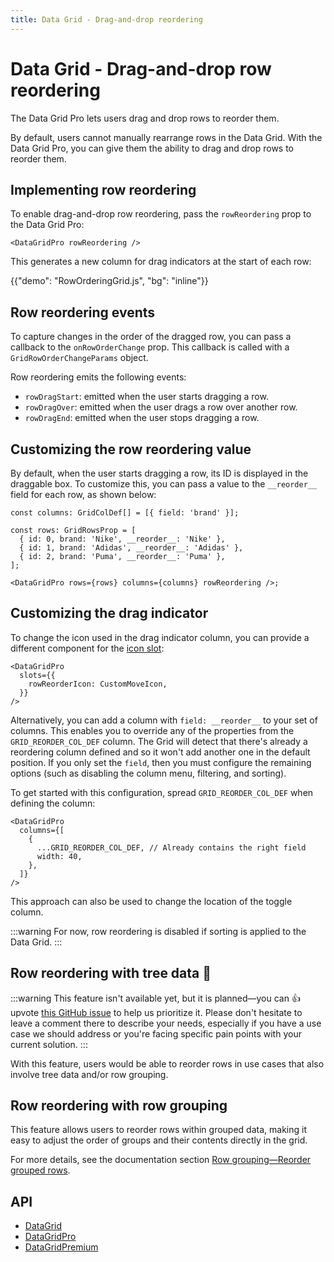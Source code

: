 ```yaml
---
title: Data Grid - Drag-and-drop reordering
---
```


# Data Grid - Drag-and-drop row reordering [<span class="plan-pro"></span>](/x/introduction/licensing/#pro-plan 'Pro plan')

<p class="description">The Data Grid Pro lets users drag and drop rows to reorder them.</p>

By default, users cannot manually rearrange rows in the Data Grid.
With the Data Grid Pro, you can give them the ability to drag and drop rows to reorder them.

## Implementing row reordering

To enable drag-and-drop row reordering, pass the `rowReordering` prop to the Data Grid Pro:

```tsx
<DataGridPro rowReordering />
```

This generates a new column for drag indicators at the start of each row:

{{"demo": "RowOrderingGrid.js", "bg": "inline"}}

## Row reordering events

To capture changes in the order of the dragged row, you can pass a callback to the `onRowOrderChange` prop.
This callback is called with a `GridRowOrderChangeParams` object.

Row reordering emits the following events:

- `rowDragStart`: emitted when the user starts dragging a row.
- `rowDragOver`: emitted when the user drags a row over another row.
- `rowDragEnd`: emitted when the user stops dragging a row.

## Customizing the row reordering value

By default, when the user starts dragging a row, its ID is displayed in the draggable box.
To customize this, you can pass a value to the `__reorder__` field for each row, as shown below:

```tsx
const columns: GridColDef[] = [{ field: 'brand' }];

const rows: GridRowsProp = [
  { id: 0, brand: 'Nike', __reorder__: 'Nike' },
  { id: 1, brand: 'Adidas', __reorder__: 'Adidas' },
  { id: 2, brand: 'Puma', __reorder__: 'Puma' },
];

<DataGridPro rows={rows} columns={columns} rowReordering />;
```

## Customizing the drag indicator

To change the icon used in the drag indicator column, you can provide a different component for the [icon slot](/x/react-data-grid/components/#icons):

```tsx
<DataGridPro
  slots={{
    rowReorderIcon: CustomMoveIcon,
  }}
/>
```

Alternatively, you can add a column with `field: __reorder__` to your set of columns.
This enables you to override any of the properties from the `GRID_REORDER_COL_DEF` column.
The Grid will detect that there's already a reordering column defined and so it won't add another one in the default position.
If you only set the `field`, then you must configure the remaining options (such as disabling the column menu, filtering, and sorting).

To get started with this configuration, spread `GRID_REORDER_COL_DEF` when defining the column:

```tsx
<DataGridPro
  columns={[
    {
      ...GRID_REORDER_COL_DEF, // Already contains the right field
      width: 40,
    },
  ]}
/>
```

This approach can also be used to change the location of the toggle column.

:::warning
For now, row reordering is disabled if sorting is applied to the Data Grid.
:::

## Row reordering with tree data 🚧

:::warning
This feature isn't available yet, but it is planned—you can 👍 upvote [this GitHub issue](https://github.com/mui/mui-x/issues/7774) to help us prioritize it.
Please don't hesitate to leave a comment there to describe your needs, especially if you have a use case we should address or you're facing specific pain points with your current solution.
:::

With this feature, users would be able to reorder rows in use cases that also involve tree data and/or row grouping.

## Row reordering with row grouping [<span class="plan-premium"></span>](/x/introduction/licensing/#premium-plan 'Premium plan')

This feature allows users to reorder rows within grouped data, making it easy to adjust the order of groups and their contents directly in the grid.

For more details, see the documentation section [Row grouping—Reorder grouped rows](/x/react-data-grid/row-grouping/#reorder-grouped-rows).

## API

- [DataGrid](/x/api/data-grid/data-grid/)
- [DataGridPro](/x/api/data-grid/data-grid-pro/)
- [DataGridPremium](/x/api/data-grid/data-grid-premium/)
